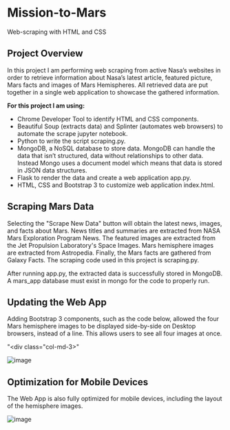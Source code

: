 # Mission-to-Mars

Web-scraping with HTML and CSS

## **Project Overview**
In this project I am performing web scraping from active Nasa’s websites in order to retrieve information about Nasa’s latest article, featured picture, Mars facts and images of Mars Hemispheres. All retrieved data are put together in a single web application to showcase the gathered information.

**For this project I am using:**

- Chrome Developer Tool to identify HTML and CSS components.
- Beautiful Soup (extracts data) and Splinter (automates web browsers) to automate the scrape jupyter notebook.
- Python to write the script scraping.py.
- MongoDB, a NoSQL database to store data. MongoDB can handle the data that isn’t structured, data without relationships to other data. Instead Mongo uses a document model which means that data is stored in JSON data structures.
- Flask to render the data and create a web application app.py.
- HTML, CSS and Bootstrap 3 to customize web application index.html.

## **Scraping Mars Data**
Selecting the "Scrape New Data" button will obtain the latest news, images, and facts about Mars. News titles and summaries are extracted from NASA Mars Exploration Program News. The featured images are extracted from the Jet Propulsion Laboratory's Space Images. Mars hemisphere images are extracted from Astropedia. Finally, the Mars facts are gathered from Galaxy Facts. The scraping code used in this project is scraping.py.

After running app.py, the extracted data is successfully stored in MongoDB. A mars_app database must exist in mongo for the code to properly run.

## **Updating the Web App**

Adding Bootstrap 3 components, such as the code below, allowed the four Mars hemisphere images to be displayed side-by-side on Desktop browsers, instead of a line. This allows users to see all four images at once.

"<div class="col-md-3>" 
  
![image](https://user-images.githubusercontent.com/99419112/167024510-1293a4d6-839b-4713-b60a-7feea5aabbfb.png)

  ## **Optimization for Mobile Devices**
The Web App is also fully optimized for mobile devices, including the layout of the hemisphere images.
  
  ![image](https://user-images.githubusercontent.com/99419112/167024301-4488a5a4-8912-42f7-a7ae-ac60b5b8b36b.png)
